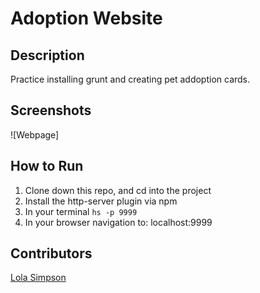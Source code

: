 # Adoption Website

## Description
Practice installing grunt and creating pet addoption cards.

## Screenshots
![Webpage]

## How to Run
1. Clone down this repo, and cd into the project
1. Install the http-server plugin via npm
1. In your terminal ```hs -p 9999```
1. In your browser navigation to: localhost:9999

## Contributors
[Lola Simpson](https://github.com/lolasimp)